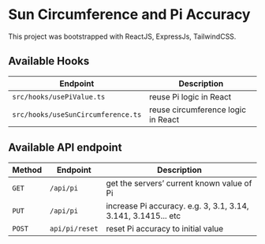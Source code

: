 # Sun Circumference and Pi Accuracy

This project was bootstrapped with ReactJS, ExpressJs, TailwindCSS.

## Available Hooks
| Endpoint | Description |
 ------------- | ------------- |
|  `src/hooks/usePiValue.ts`  | reuse Pi logic in React  |
|  `src/hooks/useSunCircumference.ts`  | reuse circumference logic in React  |


## Available API endpoint

| Method  | Endpoint | Description |
| ------------- | ------------- | ------------- |
| `GET`  | `/api/pi`  | get the servers’ current known value of Pi  |
| `PUT`  | `/api/pi`  | increase Pi accuracy. e.g. 3, 3.1, 3.14, 3.141, 3.1415... etc |
| `POST`  | `api/pi/reset`  | reset Pi accuracy to initial value |
